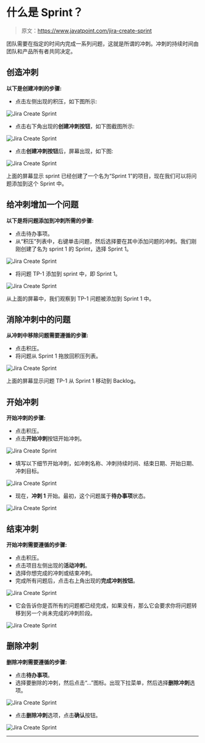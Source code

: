# 什么是 Sprint？

> 原文：<https://www.javatpoint.com/jira-create-sprint>

团队需要在指定的时间内完成一系列问题，这就是所谓的冲刺。冲刺的持续时间由团队和产品所有者共同决定。

## 创造冲刺

**以下是创建冲刺的步骤:**

*   点击左侧出现的积压，如下图所示:

![Jira Create Sprint](img/47def41f5e8187a22a74135495de04f3.png)

*   点击右下角出现的**创建冲刺按钮**，如下图截图所示:

![Jira Create Sprint](img/69f53a80b8ec21a10a19ee0cec008ffb.png)

*   点击**创建冲刺按钮**后，屏幕出现，如下图:

![Jira Create Sprint](img/26fb4acbac8c58d2c58d38463cecb675.png)

上面的屏幕显示 sprint 已经创建了一个名为“Sprint 1”的项目，现在我们可以将问题添加到这个 Sprint 中。

## 给冲刺增加一个问题

**以下是将问题添加到冲刺所需的步骤:**

*   点击待办事项。
*   从“积压”列表中，右键单击问题，然后选择要在其中添加问题的冲刺。我们刚刚创建了名为 sprint 1 的 Sprint，选择 Sprint 1。

![Jira Create Sprint](img/9018c6022ea01d274e249eeae4e4002e.png)

*   将问题 TP-1 添加到 sprint 中，即 Sprint 1。

![Jira Create Sprint](img/cbe4ccfc2a5d2a0cec4db141f9e0f9e4.png)

从上面的屏幕中，我们观察到 TP-1 问题被添加到 Sprint 1 中。

## 消除冲刺中的问题

**从冲刺中移除问题需要遵循的步骤:**

*   点击积压。
*   将问题从 Sprint 1 拖放回积压列表。

![Jira Create Sprint](img/6b1df749c20d168905ca83e55c0ea934.png)

上面的屏幕显示问题 TP-1 从 Sprint 1 移动到 Backlog。

## 开始冲刺

**开始冲刺的步骤:**

*   点击积压。
*   点击**开始冲刺**按钮开始冲刺。

![Jira Create Sprint](img/79c4cf953c75a9597ba40dc761801d6b.png)

*   填写以下细节开始冲刺，如冲刺名称、冲刺持续时间、结束日期、开始日期、冲刺目标。

![Jira Create Sprint](img/06394547b7cdac0b6003591588741bef.png)

*   现在，**冲刺 1** 开始。最初，这个问题属于**待办事项**状态。

![Jira Create Sprint](img/d56329eb4c6feb03c65c3155ade3772b.png)

## 结束冲刺

**开始冲刺需要遵循的步骤:**

*   点击积压。
*   点击项目左侧出现的**活动冲刺**。
*   选择你想完成的冲刺或结束冲刺。
*   完成所有问题后，点击右上角出现的**完成冲刺按钮**。

![Jira Create Sprint](img/d59799def87f76ef67048efdab8df0e7.png)

*   它会告诉你是否所有的问题都已经完成，如果没有，那么它会要求你将问题转移到另一个尚未完成的冲刺阶段。

![Jira Create Sprint](img/36817b19412905caa913aa4ad72508dd.png)

## 删除冲刺

**删除冲刺需要遵循的步骤:**

*   点击**待办事项**。
*   选择要删除的冲刺，然后点击“...”图标。出现下拉菜单，然后选择**删除冲刺**选项。

![Jira Create Sprint](img/e6482ea3d09b5241bff642d7674a883e.png)

*   点击**删除冲刺**选项，点击**确认**按钮。

![Jira Create Sprint](img/45d716327bfd8cd4b886a382b41497a1.png)

* * *